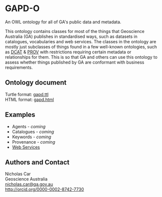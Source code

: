 # GAPD-O
An OWL ontology for all of GA's public data and metadata.

This ontology contains classes for most of the things that Geoscience Australia (GA) publishes in standardised ways, such as datasets in catalogues, vocabularies and web services. The classes in the ontology are mostly just subclasses of things found in a few well-known ontologies, such as [DCAT](https://www.w3.org/TR/vocab-dcat/) & [PROV](https://www.w3.org/TR/prov-o/) with restrictions requiring certain metadata or relationships for them. This is so that GA and others can use this ontology to assess whether things published by GA are conformant with business requirements.

## Ontology document
Turtle format: [gapd.ttl](gapd.ttl)  
HTML format: [gapd.html](http://htmlpreview.github.io/?https://github.com/nicholascar/gapd-o/blob/master/gapd.html)

## Examples
* Agents - *coming*
* Catalogues - *coming*
* Keywords - *coming*
* Provenance - *coming*
* [Web Services](examples/web-services.md)

## Authors and Contact
Nicholas Car  
Geoscience Australia  
<nicholas.car@ga.gov.au>  
<http://orcid.org/0000-0002-8742-7730>

